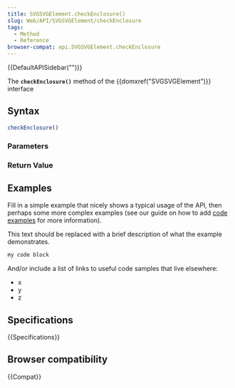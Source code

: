 ```yaml
---
title: SVGSVGElement.checkEnclosure()
slug: Web/API/SVGSVGElement/checkEnclosure
tags:
  - Method
  - Reference
browser-compat: api.SVGSVGElement.checkEnclosure
---
```

{{DefaultAPISidebar("")}}

The **`checkEnclosure()`** method of the {{domxref("SVGSVGElement")}} interface 

## Syntax

```js
checkEnclosure()
```

### Parameters



### Return Value



## Examples

Fill in a simple example that nicely shows a typical usage of the API, then perhaps some more complex examples (see our guide on how to add [code examples](/en-US/docs/MDN/Contribute/Structures/Code_examples) for more information).

This text should be replaced with a brief description of what the example demonstrates.

```js
my code block
```

And/or include a list of links to useful code samples that live elsewhere:

*   x
*   y
*   z

## Specifications

{{Specifications}}

## Browser compatibility

{{Compat}}

